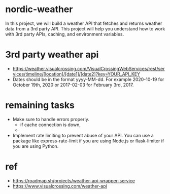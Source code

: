 # nordic-weather

In this project, we will build a weather API that fetches and returns weather data from a 3rd party API. This project
will help you understand how to work with 3rd party APIs, caching, and environment variables.

# 3rd party weather api
- https://weather.visualcrossing.com/VisualCrossingWebServices/rest/services/timeline/[location]/[date1]/[date2]?key=YOUR_API_KEY
- Dates should be in the format yyyy-MM-dd. For example 2020-10-19 for October 19th, 2020 or 2017-02-03 for February 3rd, 2017.


# remaining tasks
- Make sure to handle errors properly. 
  - if cache connection is down,
  - 
- Implement rate limiting to prevent abuse of your API. You can use a package like express-rate-limit if you are using Node.js or flask-limiter if you are using Python.

# ref
- https://roadmap.sh/projects/weather-api-wrapper-service
- https://www.visualcrossing.com/weather-api
